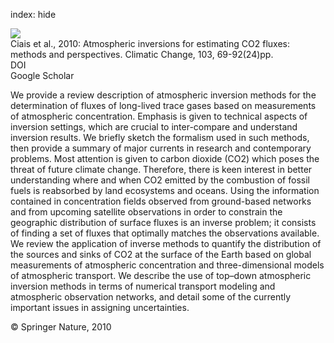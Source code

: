 index: hide

<div class="Citation">
    <div class="Citation-thumb CitationThumb-linked"  data-href="https://doi.org/10.1007/s10584-010-9909-3">
      <img src="https://static.claimspace.cloud/climate-study-static/refs/thumbs/6/Ciais_et_al_2010-thumb.png" />
    </div>

  <div class="Citation-body">
    <div class="Citation-text">Ciais et al., 2010: Atmospheric inversions for estimating CO2 fluxes: methods and perspectives. <span class="Article-journal">Climatic Change, </span><span class="Article-volume">103, </span>69-92(24)pp.</div>
    <div class="Citation-links">
      <div class="CitationLink" data-href="https://doi.org/10.1007/s10584-010-9909-3">
        <div class="CitationLink-icon CitationLink-Doi"></div>
        <div class="CitationLink-text">DOI</div>
      </div>
      <div class="CitationLink" data-href="https://scholar.google.com/scholar?q=10.1007/s10584-010-9909-3">
        <div class="CitationLink-icon CitationLink-Scholar"></div>
        <div class="CitationLink-text">Google Scholar</div>
      </div>
    </div>
  </div>
</div>

We provide a review description of atmospheric inversion methods for the determination of fluxes of long-lived trace gases based on measurements of atmospheric concentration. Emphasis is given to technical aspects of inversion settings, which are crucial to inter-compare and understand inversion results. We briefly sketch the formalism used in such methods, then provide a summary of major currents in research and contemporary problems. Most attention is given to carbon dioxide (CO2) which poses the threat of future climate change. Therefore, there is keen interest in better understanding where and when CO2 emitted by the combustion of fossil fuels is reabsorbed by land ecosystems and oceans. Using the information contained in concentration fields observed from ground-based networks and from upcoming satellite observations in order to constrain the geographic distribution of surface fluxes is an inverse problem; it consists of finding a set of fluxes that optimally matches the observations available. We review the application of inverse methods to quantify the distribution of the sources and sinks of CO2 at the surface of the Earth based on global measurements of atmospheric concentration and three-dimensional models of atmospheric transport. We describe the use of top–down atmospheric inversion methods in terms of numerical transport modeling and atmospheric observation networks, and detail some of the currently important issues in assigning uncertainties.

<div class="Citation-copy">
&copy; Springer Nature, 2010
</div>
